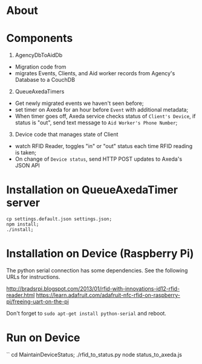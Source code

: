 # About 


# Components

1. AgencyDbToAidDb 
  - Migration code from 
  - migrates Events, Clients, and Aid worker records from Agency's Database to a CouchDB 
2. QueueAxedaTimers  
  - Get newly migrated events we haven't seen before;
  - set timer on Axeda for an hour before `Event` with additional metadata; 
  - When timer goes off, Axeda service checks status of `Client's Device`, if status is "out", send text message to `Aid Worker's Phone Number`;
3. Device code that manages state of Client 
  - watch RFID Reader, toggles "in" or "out" status each time RFID reading is taken; 
  - On change of `Device status`, send HTTP POST updates to Axeda's JSON API 



# Installation on QueueAxedaTimer server

```
cp settings.default.json settings.json;
npm install;
./install;
```

# Installation on Device (Raspberry Pi)

The python serial connection has some dependencies.  See the following URLs for instructions.

http://bradsrpi.blogspot.com/2013/01/rfid-with-innovations-id12-rfid-reader.html
https://learn.adafruit.com/adafruit-nfc-rfid-on-raspberry-pi/freeing-uart-on-the-pi

Don't forget to `sudo apt-get install python-serial` and reboot.

# Run on Device

``
cd MaintainDeviceStatus;
./rfid_to_status.py
node status_to_axeda.js
```
